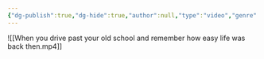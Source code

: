 ```yaml
---
{"dg-publish":true,"dg-hide":true,"author":null,"type":"video","genre":"life","tags":["motivation","life"],"title":"When you drive past your old school and remember how easy life was back then","permalink":"/ban-than/motivation/when-you-drive-past-your-old-school-and-remember-how-easy-life-was-back-then/","hide":true,"dgPassFrontmatter":true}
---
```



![[When you drive past your old school and remember how easy life was back then.mp4]]